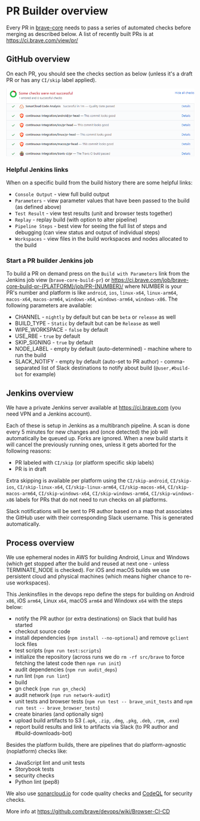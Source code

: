# PR Builder overview

Every PR in [brave-core](https://github.com/brave/brave-core) needs to pass a series of automated checks before merging as described below. A list of recently built PRs is at https://ci.brave.com/view/pr/

## GitHub overview
On each PR, you should see the checks section as below (unless it's a draft PR or has any `CI/skip` label applied).

![GitHub checks section](images/github-checks.png)

### Helpful Jenkins links

When on a specific build from the build history there are some helpful links:
- `Console Output` - view full build output
- `Parameters` - view parameter values that have been passed to the build (as defined above)
- `Test Result` - view test results (unit and browser tests together)
- `Replay` - replay build (with option to alter pipeline)
- `Pipeline Steps` - best view for seeing the full list of steps and debugging (can view status and output of individual steps)
- `Workspaces` - view files in the build workspaces and nodes allocated to the build

### Start a PR builder Jenkins job

To build a PR on demand press on the `Build with Parameters` link from the Jenkins job view (`brave-core-build-pr`) or https://ci.brave.com/job/brave-core-build-pr-{PLATFORM}/job/PR-{NUMBER}/ where NUMBER is your PR's number and platform is like `android`, `ios`, `linux-x64`, `linux-arm64`, `macos-x64`, `macos-arm64`, `windows-x64`, `windows-arm64`, `windows-x86`. The following parameters are available:
- CHANNEL - `nightly` by default but can be `beta` or `release` as well
- BUILD_TYPE - `Static` by default but can be `Release` as well
- WIPE_WORKSPACE - `false` by default
- USE_RBE - `true` by default
- SKIP_SIGNING - `true` by default
- NODE_LABEL - empty by default (auto-determined) - machine where to run the build
- SLACK_NOTIFY - empty by default (auto-set to PR author) - comma-separated list of Slack destinations to notify about build (`@user,#build-bot` for example)

## Jenkins overview
We have a private Jenkins server available at https://ci.brave.com (you need VPN and a Jenkins account).

Each of these is setup in Jenkins as a multibranch pipeline. A scan is done every 5 minutes for new changes and (once detected) the job will automatically be queued up. Forks are ignored. When a new build starts it will cancel the previously running ones, unless it gets aborted for the following reasons:
- PR labeled with `CI/skip` (or platform specific skip labels)
- PR is in draft

Extra skipping is available per platform using the `CI/skip-android`, `CI/skip-ios`, `CI/skip-linux-x64`, `CI/skip-linux-arm64`, `CI/skip-macos-x64`, `CI/skip-macos-arm64`, `CI/skip-windows-x64`, `CI/skip-windows-arm64`, `CI/skip-windows-x86` labels for PRs that do not need to run checks on all platforms.

Slack notifications will be sent to PR author based on a map that associates the GitHub user with their corresponding Slack username. This is generated automatically. 

## Process overview

We use ephemeral nodes in AWS for building Android, Linux and Windows (which get stopped after the build and reused at next one - unless TERMINATE_NODE is checked). For iOS and macOS builds we use persistent cloud and physical machines (which means higher chance to re-use workspaces).

This Jenkinsfiles in the devops repo define the steps for building on Android `x86`, iOS `arm64`, Linux `x64`, macOS `arm64` and Windowx `x64` with the steps below:
- notify the PR author (or extra destinations) on Slack that build has started
- checkout source code
- install dependencies (`npm install --no-optional`) and remove `gclient` lock files
- test scripts (`npm run test:scripts`)
- initialize the repository (across runs we do `rm -rf src/brave` to force fetching the latest code then `npm run init`)
- audit dependencies (`npm run audit_deps`)
- run lint (`npm run lint`)
- build
- gn check (`npm run gn_check`)
- audit network (`npm run network-audit`)
- unit tests and browser tests (`npm run test -- brave_unit_tests` and `npm run test -- brave_browser_tests`)
- create binaries (and optionally sign)
- upload build artifacts to S3 (`.apk`, `.zip`, `.dmg`, `.pkg`, `.deb`, `.rpm`, `.exe`)
- report build results and link to artifacts via Slack (to PR author and #build-downloads-bot)

Besides the platform builds, there are pipelines that do platform-agnostic (noplatform) checks like:
- JavaScript lint and unit tests
- Storybook tests
- security checks
- Python lint (pep8)

We also use [sonarcloud.io](https://sonarcloud.io) for code quality checks and [CodeQL](https://securitylab.github.com/tools/codeql) for security checks.

More info at https://github.com/brave/devops/wiki/Browser-CI-CD
